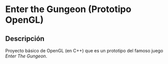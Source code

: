 # Enter the Gungeon (Prototipo OpenGL)

## Descripción
Proyecto básico de OpenGL (en C++) que es un prototipo del famoso juego *Enter The Gungeon*.




